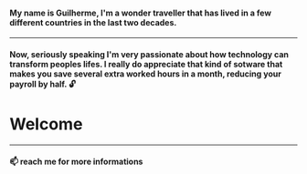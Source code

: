 #### My name is Guilherme, I'm a wonder traveller that has lived in a few different countries in the last two decades.
_______________________________________________________________________________________________
 

#### Now, seriously speaking I'm very passionate about how technology can transform peoples lifes. I really do appreciate that kind of sotware that makes you save several extra worked hours in a month, reducing your payroll by half.  :unlock:

# Welcome




____________________________________________________________________________________________________________________

#### 📫 reach me for more informations



<!--
**ferreiraguidev/ferreiraguidev** is a ✨ _special_ ✨ repository because its `README.md` (this file) appears on your GitHub profile.

Here are some ideas to get you started:

- 🔭 I’m currently working on ...
- 🌱 I’m currently learning ...
- 👯 I’m looking to collaborate on ...
- 🤔 I’m looking for help with ...
- 💬 Ask me about ...
- 📫 How to reach me: ...
- 😄 Pronouns: ...
- ⚡ Fun fact: ...
-->

